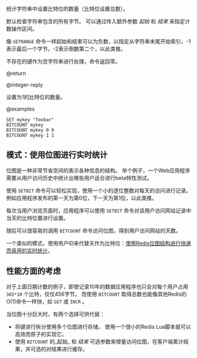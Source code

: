 统计字符串中设置比特位的数量（比特位设置总数）。

默认检查字符串包含的所有字节。
可以通过传入额外参数 _起始_ 和 _结束_ 来指定计数操作区间。

像 `GETRANGE` 命令一样起始和结束可以为负数，以指定从字符串末尾开始索引，-1表示最后一个字节，-2表示倒数第二个，以此类推。

不存在的键作为空字符串进行处理，命令返回零。

@return

@integer-reply

设置为1的比特位的数量。

@examples

```cli
SET mykey "foobar"
BITCOUNT mykey
BITCOUNT mykey 0 0
BITCOUNT mykey 1 1
```

## 模式：使用位图进行实时统计

位图是一种非常节省空间的表示各种信息的结构。
举个例子，一个Web应用程序需要从用户访问历史中统计出哪些用户适合进行beta特性测试。

使用 `SETBIT` 命令可以轻松实现，使用一个小的逐位整数对每天的访问进行记录。
例如应用程序发布的第一天为第0位，下一天为第1位，以此类推。

每次当用户浏览页面时，应用程序可以使用 `SETBIT` 命令对该用户访问网站记录中当天的比特位置进行设置。

随后可以很容易的调用 `BITCOUNT` 命令访问位图，得到用户访问网站的天数。

一个类似的模式，使用用户ID来代替天作为比特位：[使用Redis位图结构进行快速而易用的实时统计][hbgc212fermurb]。

[hbgc212fermurb]: http://blog.getspool.com/2011/11/29/fast-easy-realtime-metrics-using-redis-bitmaps

## 性能方面的考虑

对于上面日期计数的例子，即使记录10年的数据应用程序也只会对每个用户占用 `365*10` 个比特，仅仅456字节。
而使用 `BITCOUNT` 取得总数也能像其他Redis的O(1)命令一样快，如 `GET` 或 `INCR` 。

当位图十分巨大时，有两个选择可供代替：

* 将键进行拆分使用多个位图进行存储。
  使用一个很小的Redis Lua脚本就可以高效而原子的实现它。
* 使用 `BITCOUNT` 的_起始_ 和 _结束_ 可选参数来增量访问位图，在客户端累计结果，并可选的对结果进行缓存。
